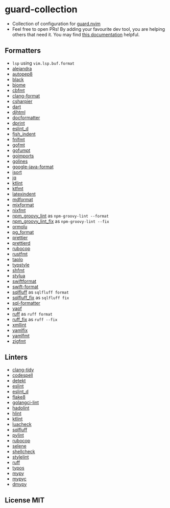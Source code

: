 # guard-collection

- Collection of configuration for [guard.nvim](https://github.com/nvimdev/guard.nvim)
- Feel free to open PRs! By adding your favourite dev tool, you are helping others that need it. You may find [this documentation](https://github.com/nvimdev/guard-collection/blob/main/CONTRIBUTING.md) helpful.

## Formatters

- `lsp` using `vim.lsp.buf.format`
- [alejandra](https://github.com/kamadorueda/alejandra)
- [autopep8](https://github.com/hhatto/autopep8)
- [black](https://github.com/psf/black)
- [biome](https://biomejs.dev)
- [cbfmt](https://github.com/lukas-reineke/cbfmt)
- [clang-format](https://www.kernel.org/doc/html/latest/process/clang-format.html)
- [csharpier](https://csharpier.com/)
- [dart](https://github.com/dart-lang)
- [djhtml](https://github.com/rtts/djhtml)
- [docformatter](https://github.com/PyCQA/docformatter)
- [dprint](https://dprint.dev/)
- [eslint_d](https://github.com/mantoni/eslint_d.js)
- [fish_indent](https://fishshell.com/docs/current/cmds/fish_indent.html)
- [fnlfmt](https://git.sr.ht/~technomancy/fnlfmt)
- [gofmt](https://pkg.go.dev/cmd/gofmt)
- [gofumpt](https://pkg.go.dev/mvdan.cc/gofumpt)
- [goimports](https://pkg.go.dev/golang.org/x/tools/cmd/goimports)
- [golines](https://pkg.go.dev/github.com/segmentio/golines)
- [google-java-format](https://github.com/google/google-java-format)
- [isort](https://github.com/PyCQA/isort)
- [jq](https://github.com/jqlang/jq)
- [ktlint](https://github.com/pinterest/ktlint)
- [ktfmt](https://github.com/facebook/ktfmt)
- [latexindent](https://github.com/cmhughes/latexindent.pl)
- [mdformat](https://github.com/executablebooks/mdformat)
- [mixformat](https://github.com/elixir-lang/elixir/)
- [nixfmt](https://github.com/serokell/nixfmt)
- [npm_groovy_lint](https://github.com/nvuillam/npm-groovy-lint) as `npm-groovy-lint --format`
- [npm_groovy_lint_fix](https://github.com/nvuillam/npm-groovy-lint) as `npm-groovy-lint --fix`
- [ormolu](https://hackage.haskell.org/package/ormolu)
- [pg_format](https://github.com/darold/pgFormatter)
- [prettier](https://github.com/prettier/prettier)
- [prettierd](https://github.com/fsouza/prettierd)
- [rubocop](https://github.com/rubocop/rubocop)
- [rustfmt](https://github.com/rust-lang/rustfmt)
- [taplo](https://github.com/tamasfe/taplo)
- [typstyle](https://github.com/Enter-tainer/typstyle)
- [shfmt](https://github.com/mvdan/sh)
- [stylua](https://github.com/JohnnyMorganz/StyLua)
- [swiftformat](https://github.com/nicklockwood/SwiftFormat)
- [swift-format](https://github.com/apple/swift-format)
- [sqlfluff](https://github.com/sqlfluff/sqlfluff) as `sqlfluff format`
- [sqlfluff_fix](https://github.com/sqlfluff/sqlfluff) as `sqlfluff fix`
- [sql-formatter](https://github.com/sql-formatter-org/sql-formatter)
- [yapf](https://github.com/google/yapf)
- [ruff](https://github.com/astral-sh/ruff) as `ruff format`
- [ruff_fix](https://github.com/astral-sh/ruff) as `ruff --fix`
- [xmllint](https://gnome.pages.gitlab.gnome.org/libxml2/xmllint.html)
- [yamlfix](https://github.com/lyz-code/yamlfix)
- [yamlfmt](https://github.com/google/yamlfmt)
- [zigfmt](https://github.com/ziglang/zig)

## Linters

- [clang-tidy](https://clang.llvm.org/extra/clang-tidy/)
- [codespell](https://github.com/codespell-project/codespell)
- [detekt](https://detekt.dev/)
- [eslint](https://eslint.org/)
- [eslint_d](https://github.com/mantoni/eslint_d.js)
- [flake8](https://github.com/PyCQA/flake8)
- [golangci-lint](https://github.com/golangci/golangci-lint)
- [hadolint](https://github.com/hadolint/hadolint)
- [hlint](https://github.com/ndmitchell/hlint)
- [ktlint](https://github.com/pinterest/ktlint)
- [luacheck](https://github.com/lunarmodules/luacheck)
- [sqlfluff](https://github.com/sqlfluff/sqlfluff)
- [pylint](https://github.com/PyCQA/pylint)
- [rubocop](https://github.com/rubocop/rubocop)
- [selene](https://github.com/Kampfkarren/selene)
- [shellcheck](https://github.com/koalaman/shellcheck)
- [stylelint](https://stylelint.io/)
- [ruff](https://github.com/astral-sh/ruff)
- [typos](https://github.com/crate-ci/typos)
- [mypy](https://mypy.readthedocs.io/en/stable/index.html)
- [mypyc](https://mypyc.readthedocs.io/en/latest/index.html)
- [dmypy](https://mypy.readthedocs.io/en/stable/mypy_daemon.html)

## License MIT
